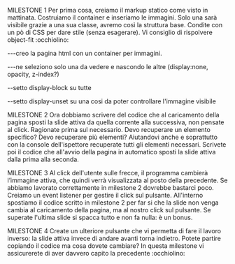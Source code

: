 MILESTONE 1
Per prima cosa, creiamo il markup statico come visto in mattinata. Costruiamo il container e inseriamo le immagini.
Solo una sarà visibile grazie a una sua classe, avremo così la struttura base. Condite con un pò di CSS per dare stile (senza esagerare).
Vi consiglio di rispolvere object-fit :occhiolino:

---creo la pagina html con un container per immagini.

---ne seleziono solo una da vedere e nascondo le altre (display:none, opacity, z-index?)

--setto display-block su tutte

--setto display-unset su una cosi da poter controllare l'immagine visibile

MILESTONE 2
Ora dobbiamo scrivere del codice che al caricamento della pagina sposti la slide attiva da quella corrente alla successiva, non pensate al click.
Ragionate prima sul necessario. Devo recuperare un elemento specifico? Devo recuperare più elementi?
Aiutandovi anche e soprattutto con la console dell'ispettore recuperate tutti gli elementi necessari.
Scrivete poi il codice che all'avvio della pagina in automatico sposti la slide attiva dalla prima alla seconda.

MILESTONE 3
Al click dell'utente sulle frecce, il programma cambierà l’immagine attiva, che quindi verrà visualizzata al posto della precedente.
Se abbiamo lavorato correttamente in milestone 2 dovrebbe bastarci poco. Creiamo un event listener per gestire il click sul pulsante.
All'interno spostiamo il codice scritto in milestone 2 per far si che la slide non venga cambia al caricamento della pagina, ma al nostro click sul pulsante.
Se superate l'ultima slide si spacca tutto e non fa nulla: è un bonus.

MILESTONE 4
Create un ulteriore pulsante che vi permetta di fare il lavoro inverso: la slide attiva invece di andare avanti torna indietro.
Potete partire copiando il codice ma cosa dovete cambiare? In questa milestone vi assicurerete di aver davvero capito la precedente :occhiolino: